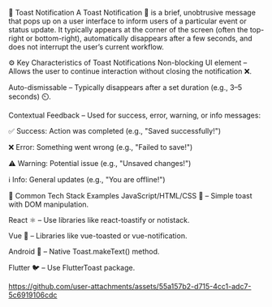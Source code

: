 📘 Toast Notification 
A Toast Notification 🍞 is a brief, unobtrusive message that pops up on a user interface to inform users of a particular event or status update. It typically appears at the corner of the screen (often the top-right or bottom-right), automatically disappears after a few seconds, and does not interrupt the user’s current workflow.

⚙️ Key Characteristics of Toast Notifications
Non-blocking UI element – Allows the user to continue interaction without closing the notification ❌.

Auto-dismissable – Typically disappears after a set duration (e.g., 3–5 seconds) ⏲️.

Contextual Feedback – Used for success, error, warning, or info messages:

✅ Success: Action was completed (e.g., "Saved successfully!")

❌ Error: Something went wrong (e.g., "Failed to save!")

⚠️ Warning: Potential issue (e.g., "Unsaved changes!")

ℹ️ Info: General updates (e.g., "You are offline!")

🧱 Common Tech Stack Examples
JavaScript/HTML/CSS 🍭 – Simple toast with DOM manipulation.

React ⚛️ – Use libraries like react-toastify or notistack.

Vue 🌱 – Libraries like vue-toasted or vue-notification.

Android 🤖 – Native Toast.makeText() method.

Flutter 🐦 – Use FlutterToast package.


https://github.com/user-attachments/assets/55a157b2-d715-4cc1-adc7-5c6919106cdc
